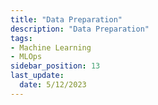 ```yaml
---
title: "Data Preparation"
description: "Data Preparation"
tags: 
- Machine Learning
- MLOps
sidebar_position: 13
last_update:
  date: 5/12/2023
---
```

